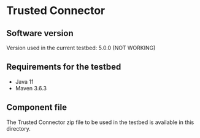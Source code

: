 # Trusted Connector

## Software version
Version used in the current testbed: 5.0.0 (NOT WORKING)

## Requirements for the testbed
* Java 11
* Maven 3.6.3

## Component file
The Trusted Connector zip file to be used in the testbed is available in this directory.  
